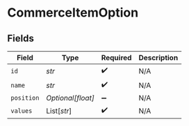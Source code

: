 # CommerceItemOption


## Fields

| Field              | Type               | Required           | Description        |
| ------------------ | ------------------ | ------------------ | ------------------ |
| `id`               | *str*              | :heavy_check_mark: | N/A                |
| `name`             | *str*              | :heavy_check_mark: | N/A                |
| `position`         | *Optional[float]*  | :heavy_minus_sign: | N/A                |
| `values`           | List[*str*]        | :heavy_check_mark: | N/A                |